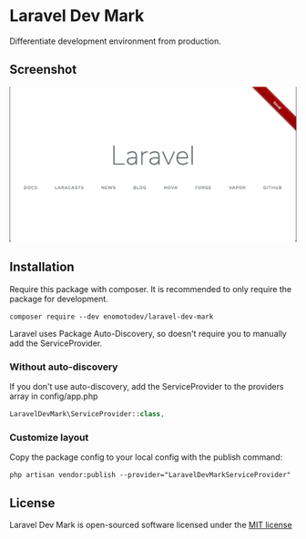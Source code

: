 # Laravel Dev Mark

Differentiate development environment from production.

## Screenshot

![screenshot](misc/screenshot.png)

## Installation

Require this package with composer. It is recommended to only require the package for development.

```
composer require --dev enomotodev/laravel-dev-mark
```

Laravel uses Package Auto-Discovery, so doesn't require you to manually add the ServiceProvider.

### Without auto-discovery

If you don't use auto-discovery, add the ServiceProvider to the providers array in config/app.php

```php
LaravelDevMark\ServiceProvider::class,
```

### Customize layout

Copy the package config to your local config with the publish command:

```
php artisan vendor:publish --provider="LaravelDevMarkServiceProvider"
```

## License

Laravel Dev Mark is open-sourced software licensed under the [MIT license](http://opensource.org/licenses/MIT)
